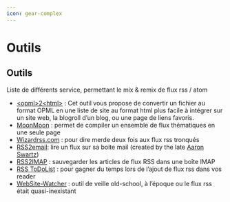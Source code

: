 ```yaml
---
icon: gear-complex
---
```


# Outils

## **Outils**

Liste de différents service, permettant le mix & remix de flux rss / atom

* [\<opml>2\<html>](http://lolobobo.fr/opml2html/index.php) : Cet outil vous propose de convertir un fichier au format OPML en une liste de site au format html plus facile à intégrer sur un site web, la blogroll d’un blog, ou une page de liens favoris.
* [MoonMoon](http://moonmoon.org/) : permet de compiler un ensemble de flux thématiques en une seule page
* [Wizardrss.com](http://www.wizardrss.com/) : pour dire merde deux fois aux flux rss tronqués
* [RSS2email](https://github.com/wking/rss2email): lire un flux sur sa boite mail (created by the late [Aaron Swartz](http://en.wikipedia.org/wiki/Aaron_Swartz))
* [RSS2IMAP](http://rss2imap.sourceforge.net/en/index.html) : sauvegarder les articles de flux RSS dans une boîte IMAP
* [RSS ToDoList](https://rsstodolist.eu/) : pour gagner du temps lors de l’ajout de flux rss dans vos reader
* [WebSite-Watcher](http://aignes.com/) : outil de veille old-school, à l’époque ou le flux rss était quasi-inexistant
